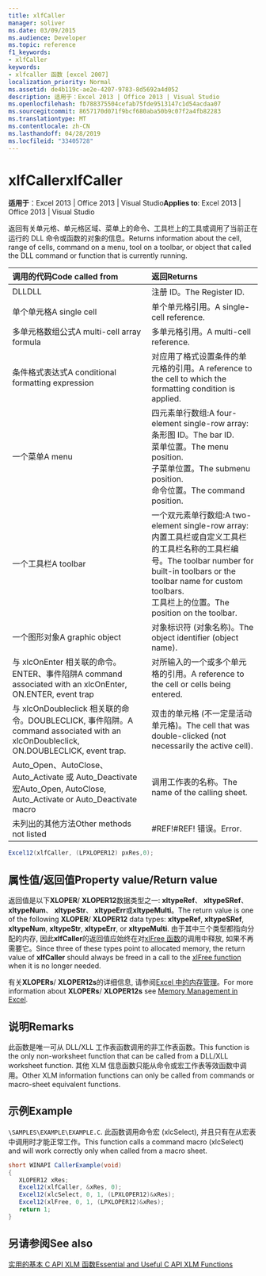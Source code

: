```yaml
---
title: xlfCaller
manager: soliver
ms.date: 03/09/2015
ms.audience: Developer
ms.topic: reference
f1_keywords:
- xlfCaller
keywords:
- xlfcaller 函数 [excel 2007]
localization_priority: Normal
ms.assetid: de4b119c-ae2e-4207-9783-8d5692a4d052
description: 适用于：Excel 2013 | Office 2013 | Visual Studio
ms.openlocfilehash: fb788375504cefab75fde9513147c1d54acdaa07
ms.sourcegitcommit: 8657170d071f9bcf680aba50b9c07f2a4fb82283
ms.translationtype: MT
ms.contentlocale: zh-CN
ms.lasthandoff: 04/28/2019
ms.locfileid: "33405728"
---
```

# <a name="xlfcaller"></a><span data-ttu-id="58a27-104">xlfCaller</span><span class="sxs-lookup"><span data-stu-id="58a27-104">xlfCaller</span></span>

 <span data-ttu-id="58a27-105">**适用于**：Excel 2013 | Office 2013 | Visual Studio</span><span class="sxs-lookup"><span data-stu-id="58a27-105">**Applies to**: Excel 2013 | Office 2013 | Visual Studio</span></span> 
  
<span data-ttu-id="58a27-106">返回有关单元格、单元格区域、菜单上的命令、工具栏上的工具或调用了当前正在运行的 DLL 命令或函数的对象的信息。</span><span class="sxs-lookup"><span data-stu-id="58a27-106">Returns information about the cell, range of cells, command on a menu, tool on a toolbar, or object that called the DLL command or function that is currently running.</span></span>
  
|<span data-ttu-id="58a27-107">**调用的代码**</span><span class="sxs-lookup"><span data-stu-id="58a27-107">**Code called from**</span></span>|<span data-ttu-id="58a27-108">**返回**</span><span class="sxs-lookup"><span data-stu-id="58a27-108">**Returns**</span></span>|
|:-----|:-----|
|<span data-ttu-id="58a27-109">DLL</span><span class="sxs-lookup"><span data-stu-id="58a27-109">DLL</span></span>  <br/> |<span data-ttu-id="58a27-110">注册 ID。</span><span class="sxs-lookup"><span data-stu-id="58a27-110">The Register ID.</span></span>  <br/> |
|<span data-ttu-id="58a27-111">单个单元格</span><span class="sxs-lookup"><span data-stu-id="58a27-111">A single cell</span></span>  <br/> |<span data-ttu-id="58a27-112">单个单元格引用。</span><span class="sxs-lookup"><span data-stu-id="58a27-112">A single-cell reference.</span></span>  <br/> |
|<span data-ttu-id="58a27-113">多单元格数组公式</span><span class="sxs-lookup"><span data-stu-id="58a27-113">A multi-cell array formula</span></span>  <br/> |<span data-ttu-id="58a27-114">多单元格引用。</span><span class="sxs-lookup"><span data-stu-id="58a27-114">A multi-cell reference.</span></span>  <br/> |
|<span data-ttu-id="58a27-115">条件格式表达式</span><span class="sxs-lookup"><span data-stu-id="58a27-115">A conditional formatting expression</span></span>  <br/> |<span data-ttu-id="58a27-116">对应用了格式设置条件的单元格的引用。</span><span class="sxs-lookup"><span data-stu-id="58a27-116">A reference to the cell to which the formatting condition is applied.</span></span>  <br/> |
|<span data-ttu-id="58a27-117">一个菜单</span><span class="sxs-lookup"><span data-stu-id="58a27-117">A menu</span></span>  <br/> | <span data-ttu-id="58a27-118">四元素单行数组:</span><span class="sxs-lookup"><span data-stu-id="58a27-118">A four-element single-row array:</span></span>  <br/>  <span data-ttu-id="58a27-119">条形图 ID。</span><span class="sxs-lookup"><span data-stu-id="58a27-119">The bar ID.</span></span>  <br/>  <span data-ttu-id="58a27-120">菜单位置。</span><span class="sxs-lookup"><span data-stu-id="58a27-120">The menu position.</span></span>  <br/>  <span data-ttu-id="58a27-121">子菜单位置。</span><span class="sxs-lookup"><span data-stu-id="58a27-121">The submenu position.</span></span>  <br/>  <span data-ttu-id="58a27-122">命令位置。</span><span class="sxs-lookup"><span data-stu-id="58a27-122">The command position.</span></span>  <br/> |
|<span data-ttu-id="58a27-123">一个工具栏</span><span class="sxs-lookup"><span data-stu-id="58a27-123">A toolbar</span></span>  <br/> | <span data-ttu-id="58a27-124">一个双元素单行数组:</span><span class="sxs-lookup"><span data-stu-id="58a27-124">A two-element single-row array:</span></span>  <br/>  <span data-ttu-id="58a27-125">内置工具栏或自定义工具栏的工具栏名称的工具栏编号。</span><span class="sxs-lookup"><span data-stu-id="58a27-125">The toolbar number for built-in toolbars or the toolbar name for custom toolbars.</span></span>  <br/>  <span data-ttu-id="58a27-126">工具栏上的位置。</span><span class="sxs-lookup"><span data-stu-id="58a27-126">The position on the toolbar.</span></span>  <br/> |
|<span data-ttu-id="58a27-127">一个图形对象</span><span class="sxs-lookup"><span data-stu-id="58a27-127">A graphic object</span></span>  <br/> |<span data-ttu-id="58a27-128">对象标识符 (对象名称)。</span><span class="sxs-lookup"><span data-stu-id="58a27-128">The object identifier (object name).</span></span>  <br/> |
|<span data-ttu-id="58a27-129">与 xlcOnEnter 相关联的命令。ENTER、事件陷阱</span><span class="sxs-lookup"><span data-stu-id="58a27-129">A command associated with an xlcOnEnter, ON.ENTER, event trap</span></span>  <br/> |<span data-ttu-id="58a27-130">对所输入的一个或多个单元格的引用。</span><span class="sxs-lookup"><span data-stu-id="58a27-130">A reference to the cell or cells being entered.</span></span>  <br/> |
|<span data-ttu-id="58a27-131">与 xlcOnDoubleclick 相关联的命令。DOUBLECLICK, 事件陷阱。</span><span class="sxs-lookup"><span data-stu-id="58a27-131">A command associated with an xlcOnDoubleclick, ON.DOUBLECLICK, event trap.</span></span>  <br/> |<span data-ttu-id="58a27-132">双击的单元格 (不一定是活动单元格)。</span><span class="sxs-lookup"><span data-stu-id="58a27-132">The cell that was double-clicked (not necessarily the active cell).</span></span>  <br/> |
|<span data-ttu-id="58a27-133">Auto_Open、AutoClose、Auto_Activate 或 Auto_Deactivate 宏</span><span class="sxs-lookup"><span data-stu-id="58a27-133">Auto_Open, AutoClose, Auto_Activate or Auto_Deactivate macro</span></span>  <br/> |<span data-ttu-id="58a27-134">调用工作表的名称。</span><span class="sxs-lookup"><span data-stu-id="58a27-134">The name of the calling sheet.</span></span>  <br/> |
|<span data-ttu-id="58a27-135">未列出的其他方法</span><span class="sxs-lookup"><span data-stu-id="58a27-135">Other methods not listed</span></span>  <br/> |<span data-ttu-id="58a27-136">#REF!</span><span class="sxs-lookup"><span data-stu-id="58a27-136">#REF!</span></span> <span data-ttu-id="58a27-137">错误。</span><span class="sxs-lookup"><span data-stu-id="58a27-137">Error.</span></span>  <br/> |
   
```cs
Excel12(xlfCaller, (LPXLOPER12) pxRes,0);
```

## <a name="property-valuereturn-value"></a><span data-ttu-id="58a27-138">属性值/返回值</span><span class="sxs-lookup"><span data-stu-id="58a27-138">Property value/Return value</span></span>

<span data-ttu-id="58a27-139">返回值是以下**XLOPER**/ **XLOPER12**数据类型之一: **xltypeRef**、 **xltypeSRef**、 **xltypeNum**、 **xltypeStr**、 **xltypeErr**或**xltypeMulti**。</span><span class="sxs-lookup"><span data-stu-id="58a27-139">The return value is one of the following **XLOPER**/ **XLOPER12** data types: **xltypeRef**, **xltypeSRef**, **xltypeNum**, **xltypeStr**, **xltypeErr**, or **xltypeMulti**.</span></span> <span data-ttu-id="58a27-140">由于其中三个类型都指向分配的内存, 因此**xlfCaller**的返回值应始终在对[xlFree 函数](xlfree.md)的调用中释放, 如果不再需要它。</span><span class="sxs-lookup"><span data-stu-id="58a27-140">Since three of these types point to allocated memory, the return value of **xlfCaller** should always be freed in a call to the [xlFree function](xlfree.md) when it is no longer needed.</span></span> 
  
<span data-ttu-id="58a27-141">有关**XLOPERs**/ **XLOPER12s**的详细信息, 请参阅[Excel 中的内存管理](memory-management-in-excel.md)。</span><span class="sxs-lookup"><span data-stu-id="58a27-141">For more information about **XLOPERs**/ **XLOPER12s** see [Memory Management in Excel](memory-management-in-excel.md).</span></span>
  
## <a name="remarks"></a><span data-ttu-id="58a27-142">说明</span><span class="sxs-lookup"><span data-stu-id="58a27-142">Remarks</span></span>

<span data-ttu-id="58a27-143">此函数是唯一可从 DLL/XLL 工作表函数调用的非工作表函数。</span><span class="sxs-lookup"><span data-stu-id="58a27-143">This function is the only non-worksheet function that can be called from a DLL/XLL worksheet function.</span></span> <span data-ttu-id="58a27-144">其他 XLM 信息函数只能从命令或宏工作表等效函数中调用。</span><span class="sxs-lookup"><span data-stu-id="58a27-144">Other XLM information functions can only be called from commands or macro-sheet equivalent functions.</span></span>
  
## <a name="example"></a><span data-ttu-id="58a27-145">示例</span><span class="sxs-lookup"><span data-stu-id="58a27-145">Example</span></span>

 <span data-ttu-id="58a27-146">`\SAMPLES\EXAMPLE\EXAMPLE.C`.</span><span class="sxs-lookup"><span data-stu-id="58a27-146"></span></span> <span data-ttu-id="58a27-147">此函数调用命令宏 (xlcSelect), 并且只有在从宏表中调用时才能正常工作。</span><span class="sxs-lookup"><span data-stu-id="58a27-147">This function calls a command macro (xlcSelect) and will work correctly only when called from a macro sheet.</span></span>
  
```cs
short WINAPI CallerExample(void)
{
   XLOPER12 xRes;
   Excel12(xlfCaller, &xRes, 0);
   Excel12(xlcSelect, 0, 1, (LPXLOPER12)&xRes);
   Excel12(xlFree, 0, 1, (LPXLOPER12)&xRes);
   return 1;
}
```

## <a name="see-also"></a><span data-ttu-id="58a27-148">另请参阅</span><span class="sxs-lookup"><span data-stu-id="58a27-148">See also</span></span>



[<span data-ttu-id="58a27-149">实用的基本 C API XLM 函数</span><span class="sxs-lookup"><span data-stu-id="58a27-149">Essential and Useful C API XLM Functions</span></span>](essential-and-useful-c-api-xlm-functions.md)

